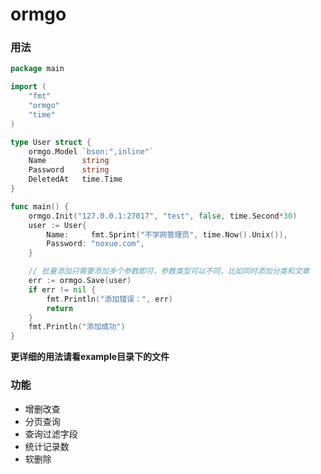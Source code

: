 # ormgo


### 用法

```go
package main

import (
	"fmt"
	"ormgo"
	"time"
)

type User struct {
	ormgo.Model `bson:",inline"`
	Name        string
	Password    string
	DeletedAt   time.Time
}

func main() {
	ormgo.Init("127.0.0.1:27017", "test", false, time.Second*30)
	user := User{
		Name:     fmt.Sprint("不学网管理员", time.Now().Unix()),
		Password: "noxue.com",
	}

    // 批量添加只需要添加多个参数即可，参数类型可以不同，比如同时添加分类和文章
	err := ormgo.Save(user) 
	if err != nil {
		fmt.Println("添加错误：", err)
		return
	}
	fmt.Println("添加成功")
}
```

**更详细的用法请看example目录下的文件**


### 功能

* 增删改查
* 分页查询
* 查询过滤字段
* 统计记录数
* 软删除


